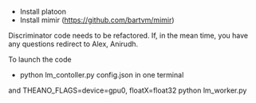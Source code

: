 - Install platoon
- Install mimir (https://github.com/bartvm/mimir)

Discriminator code needs to be refactored. 
If, in the mean time, you have any questions
redirect to Alex, Anirudh.

To launch the code

- python lm_contoller.py config.json in one terminal 

and THEANO_FLAGS=device=gpu0, floatX=float32 python lm_worker.py
